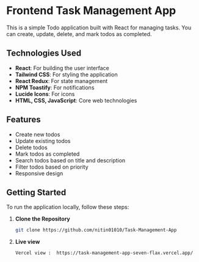 # Frontend Task Management App

This is a simple Todo application built with React for managing tasks. You can create, update, delete, and mark todos as completed.

## Technologies Used

- **React**: For building the user interface
- **Tailwind CSS**: For styling the application
- **React Redux**: For state management
- **NPM Toastify**: For notifications
- **Lucide Icons**: For icons
- **HTML, CSS, JavaScript**: Core web technologies

## Features

- Create new todos
- Update existing todos
- Delete todos
- Mark todos as completed
- Search todos based on title and description
- Filter todos based on priority
- Responsive design

## Getting Started

To run the application locally, follow these steps:

1. **Clone the Repository**

   ```bash
   git clone https://github.com/nitin01010/Task-Management-App
   ```

2. **Live view**
   ```bash
   Vercel view :  https://task-management-app-seven-flax.vercel.app/
   ```
